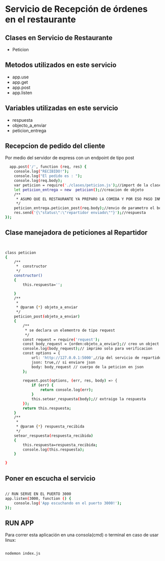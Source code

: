 
# Servicio de Recepción de órdenes en el restaurante
  
## Clases en Servicio de Restaurante

  - Peticion

## Metodos utilizados en este servicio
  - app.use
  - app.get
  - app.post
  - app.listen

## Variables utilizadas en este servicio

 - respuesta
 - objecto_a_enviar
 - peticion_entrega

## Recepcion de pedido del cliente
Por medio del servidor de express con un endpoint de tipo post 
```sh
  app.post('/', function (req, res) {
    console.log("RECIBIDO!");
    console.log("El pedido es : ");
    console.log(req.body);
    var peticion = require('./clases/peticion.js');//import de la clase peticion
    let peticion_entrega = new  peticion();//creacion de objeto
    /**
     * ASUMO QUE EL RESTAURANTE YA PREPARO LA COMIDA Y POR ESO PASO INMEDITAMENTE A NOTIFICAR AL REPARTIDOR
     */
    peticion_entrega.peticion_post(req.body);//envio de parametro el body de la peticion que le llego al restaurante
    res.send('{\"status\":\"repartidor enviado\""}');//respuesta
});
```
## Clase manejadora de peticiones al Repartidor
```sh


class peticion
{
    /**
     *  constructor
     */
    constructor()
    {
        this.respuesta='';

    }
    /**
     * 
     * @param {*} objeto_a_enviar 
     */
    peticion_post(objeto_a_enviar)
    {
        /**
         * se declara un elementro de tipo request 
         */
        const request = require('request');
        const body_request = {orden:objeto_a_enviar};// creo un object para el body de la peticion
        console.log(body_request);// imprimo solo para verificacion
        const options = {
            url: 'http://127.0.0.1:5000',//ip del servicio de repartidores
            json: true,// si enviare json
            body: body_request // cuerpo de la peticion en json
        };
    
        request.post(options, (err, res, body) => {
            if (err) {
                return console.log(err);
            }
            this.setear_respuesta(body);// extraigo la respuesta
        });
        return this.respuesta;
    }
    /**
     * 
     * @param {*} respuesta_recibida 
     */
    setear_respuesta(respuesta_recibida)
    {
        this.respuesta=respuesta_recibida;
        console.log(this.respuesta);
    }

}
```
## Poner en escucha el servicio

```sh 

// RUN SERVE EN EL PUERTO 3000
app.listen(3000, function () {
    console.log('App escuchando en el puerto 3000!');
});
```
## RUN APP

Para correr esta aplicación en una consola(cmd) o terminal en caso de usar linux:


```sh

nodemon index.js

```
